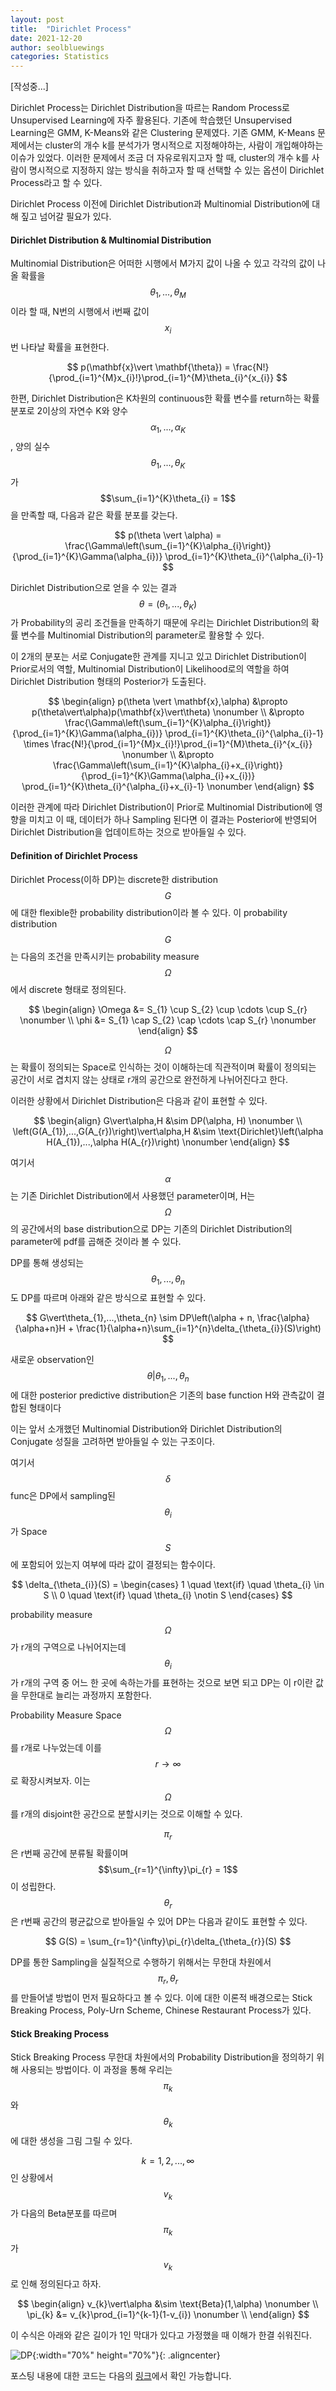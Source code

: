 ```yaml
---
layout: post
title:  "Dirichlet Process"
date: 2021-12-20
author: seolbluewings
categories: Statistics
---
```


[작성중...]

Dirichlet Process는 Dirichlet Distribution을 따르는 Random Process로 Unsupervised Learning에 자주 활용된다. 기존에 학습했던 Unsupervised Learning은 GMM, K-Means와 같은 Clustering 문제였다. 기존 GMM, K-Means 문제에서는 cluster의 개수 k를 분석가가 명시적으로 지정해야하는, 사람이 개입해야하는 이슈가 있었다. 이러한 문제에서 조금 더 자유로워지고자 할 때, cluster의 개수 k를 사람이 명시적으로 지정하지 않는 방식을 취하고자 할 때 선택할 수 있는 옵션이 Dirichlet Process라고 할 수 있다.

Dirichlet Process 이전에 Dirichlet Distribution과 Multinomial Distribution에 대해 짚고 넘어갈 필요가 있다.

#### Dirichlet Distribution & Multinomial Distribution

Multinomial Distribution은 어떠한 시행에서 M가지 값이 나올 수 있고 각각의 값이 나올 확률을 $$\theta_{1},...,\theta_{M}$$ 이라 할 때, N번의 시행에서 i번째 값이 $$x_{i}$$번 나타날 확률을 표현한다.

$$ p(\mathbf{x}\vert \mathbf{\theta}) = \frac{N!}{\prod_{i=1}^{M}x_{i}!}\prod_{i=1}^{M}\theta_{i}^{x_{i}} $$

한편, Dirichlet Distribution은 K차원의 continuous한 확률 변수를 return하는 확률 분포로 2이상의 자연수 K와 양수 $$\alpha_{1},...,\alpha_{K}$$, 양의 실수 $$\theta_{1},...,\theta_{K}$$ 가 $$\sum_{i=1}^{K}\theta_{i} = 1$$ 을 만족할 때, 다음과 같은 확률 분포를 갖는다.

$$ p(\theta \vert \alpha) = \frac{\Gamma\left(\sum_{i=1}^{K}\alpha_{i}\right)}{\prod_{i=1}^{K}\Gamma(\alpha_{i})} \prod_{i=1}^{K}\theta_{i}^{\alpha_{i}-1}  $$

Dirichlet Distribution으로 얻을 수 있는 결과 $$\theta = (\theta_{1},...,\theta_{K})$$ 가 Probability의 공리 조건들을 만족하기 때문에 우리는 Dirichlet Distribution의 확률 변수를 Multinomial Distribution의 parameter로 활용할 수 있다.

이 2개의 분포는 서로 Conjugate한 관계를 지니고 있고 Dirichlet Distribution이 Prior로서의 역할, Multinomial Distribution이 Likelihood로의 역할을 하여 Dirichlet Distribution 형태의 Posterior가 도출된다.

$$
\begin{align}
p(\theta \vert \mathbf{x},\alpha) &\propto p(\theta\vert\alpha)p(\mathbf{x}\vert\theta) \nonumber \\
&\propto \frac{\Gamma\left(\sum_{i=1}^{K}\alpha_{i}\right)}{\prod_{i=1}^{K}\Gamma(\alpha_{i})} \prod_{i=1}^{K}\theta_{i}^{\alpha_{i}-1} \times \frac{N!}{\prod_{i=1}^{M}x_{i}!}\prod_{i=1}^{M}\theta_{i}^{x_{i}} \nonumber \\
&\propto \frac{\Gamma\left(\sum_{i=1}^{K}\alpha_{i}+x_{i}\right)}{\prod_{i=1}^{K}\Gamma(\alpha_{i}+x_{i})} \prod_{i=1}^{K}\theta_{i}^{\alpha_{i}+x_{i}-1} \nonumber
\end{align}
$$

이러한 관계에 따라 Dirichlet Distribution이 Prior로 Multinomial Distribution에 영향을 미치고 이 때, 데이터가 하나 Sampling 된다면 이 결과는 Posterior에 반영되어 Dirichlet Distribution을 업데이트하는 것으로 받아들일 수 있다.


#### Definition of Dirichlet Process

Dirichlet Process(이하 DP)는 discrete한 distribution $$G$$에 대한 flexible한 probability distribution이라 볼 수 있다. 이 probability distribution $$G$$는 다음의 조건을 만족시키는 probability measure $$\Omega$$에서 discrete 형태로 정의된다.

$$
\begin{align}
\Omega &= S_{1} \cup S_{2} \cup \cdots \cup S_{r} \nonumber \\
\phi &= S_{1} \cap S_{2} \cap \cdots \cap S_{r} \nonumber
\end{align}
$$

$$\Omega$$는 확률이 정의되는 Space로 인식하는 것이 이해하는데 직관적이며 확률이 정의되는 공간이 서로 겹치지 않는 상태로 r개의 공간으로 완전하게 나뉘어진다고 한다.

이러한 상황에서 Dirichlet Distribution은 다음과 같이 표현할 수 있다.

$$
\begin{align}
G\vert\alpha,H &\sim DP(\alpha, H) \nonumber \\
\left(G(A_{1}),...,G(A_{r})\right)\vert\alpha,H &\sim \text{Dirichlet}\left(\alpha H(A_{1}),...,\alpha H(A_{r})\right) \nonumber
\end{align}
$$

여기서 $$\alpha$$는 기존 Dirichlet Distribution에서 사용했던 parameter이며, H는 $$\Omega$$의 공간에서의 base distribution으로 DP는 기존의 Dirichlet Distribution의 parameter에 pdf를 곱해준 것이라 볼 수 있다.

DP를 통해 생성되는 $$\theta_{1},...,\theta_{n}$$ 도 DP를 따르며 아래와 같은 방식으로 표현할 수 있다.

$$ G\vert\theta_{1},...,\theta_{n} \sim DP\left(\alpha + n, \frac{\alpha}{\alpha+n}H + \frac{1}{\alpha+n}\sum_{i=1}^{n}\delta_{\theta_{i}}(S)\right) $$

새로운 observation인 $$\theta \vert \theta_{1},...,\theta_{n}$$ 에 대한 posterior predictive distribution은 기존의 base function H와 관측값이 결합된 형태이다

이는 앞서 소개했던 Multinomial Distribution와 Dirichlet Distribution의 Conjugate 성질을 고려하면 받아들일 수 있는 구조이다.

여기서 $$\delta$$ func은 DP에서 sampling된 $$\theta_{i}$$ 가 Space $$S$$에 포함되어 있는지 여부에 따라 값이 결정되는 함수이다.

$$
\delta_{\theta_{i}}(S) = \begin{cases}
1 \quad \text{if} \quad \theta_{i} \in S \\
0 \quad \text{if} \quad \theta_{i} \notin S
\end{cases}
$$

probability measure $$\Omega$$가 r개의 구역으로 나뉘어지는데 $$\theta_{i}$$가 r개의 구역 중 어느 한 곳에 속하는가를 표현하는 것으로 보면 되고 DP는 이 r이란 값을 무한대로 늘리는 과정까지 포함한다.

Probability Measure Space $$\Omega$$를 r개로 나누었는데 이를 $$r \to \infty$$ 로 확장시켜보자. 이는 $$\Omega$$를 r개의 disjoint한 공간으로 분할시키는 것으로 이해할 수 있다.

$$\pi_{r}$$은 r번째 공간에 분류될 확률이며 $$\sum_{r=1}^{\infty}\pi_{r} = 1$$ 이 성립한다. $$\theta_{r}$$은 r번째 공간의 평균값으로 받아들일 수 있어 DP는 다음과 같이도 표현할 수 있다.

$$ G(S) = \sum_{r=1}^{\infty}\pi_{r}\delta_{\theta_{r}}(S) $$

DP를 통한 Sampling을 실질적으로 수행하기 위해서는 무한대 차원에서 $$\pi_{r},\theta_{r}$$를 만들어낼 방법이 먼저 필요하다고 볼 수 있다. 이에 대한 이론적 배경으로는 Stick Breaking Process, Poly-Urn Scheme, Chinese Restaurant Process가 있다.

#### Stick Breaking Process

Stick Breaking Process 무한대 차원에서의 Probability Distribution을 정의하기 위해 사용되는 방법이다. 이 과정을 통해 우리는 $$\pi_{k}$$와 $$\theta_{k}$$ 에 대한 생성을 그림 그릴 수 있다.

$$k=1,2,...,\infty$$ 인 상황에서 $$v_{k}$$가 다음의 Beta분포를 따르며 $$\pi_{k}$$가 $$v_{k}$$ 로 인해 정의된다고 하자.

$$
\begin{align}
v_{k}\vert\alpha &\sim \text{Beta}(1,\alpha) \nonumber \\
\pi_{k} &= v_{k}\prod_{i=1}^{k-1}(1-v_{i}) \nonumber \\
\end{align}
$$

이 수식은 아래와 같은 길이가 1인 막대가 있다고 가정했을 때 이해가 한결 쉬워진다. 

![DP](https://github.com/seolbluewings/seolbluewings.github.io/blob/master/assets/DP2.png?raw=true){:width="70%" height="70%"}{: .aligncenter}




포스팅 내용에 대한 코드는 다음의 [링크](https://github.com/seolbluewings/Python/blob/master/cheating%20sheet/pandas%20cheating%20sheet.ipynb)에서 확인 가능합니다.
